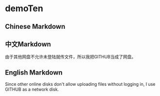 # demoTen

## Chinese Markdown

## 中文Markdown

由于其他网盘不允许未登陆就传文件，所以我把GITHUB当成了网盘。
## English Markdown

Since other online disks don't allow uploading files without logging in, I use GITHUB as a network disk.
